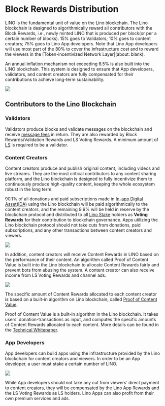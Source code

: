 # Block Rewards Distribution

LINO is the fundamental unit of value on the Lino blockchain. The Lino blockchain is designed to algorithmically reward all contributors with the Block Rewards, i.e., newly minted LINO that is produced per block(or per a certain number of blocks). 15% goes to Validators; 10% goes to content creators; 75% goes to Lino App developers. Note that Lino App developers will use most part of the 80% to cover the infrastructure cost and to reward the viewers in the [Token-incentivized Network Layer](about: blank).

An annual inflation mechanism not exceeding 6.5% is also built into the LINO blockchain. This system is designed to ensure that App developers, validators, and content creators are fully compensated for their contributions to achieve long-term sustainability.

![](LINO_Distribution-56f450a7-40ab-4a16-9e82-aded75180eed.png)

## Contributors to the Lino Blockchain

### Validators

Validators produce blocks and validate messages on the blockchain and receive [message fees](about:blank) in return. They are also rewarded by Block Rewards/Validation Rewards and LS Voting Rewards. A minimum amount of [LS](blank) is required to be a validator.

### Content Creators

Content creators produce and publish original content, including videos and live streams. They are the most critical contributors to any content sharing platform, and the Lino blockchain is designed to fully incentivize them to continuously produce high-quality content, keeping the whole ecosystem robust in the long term.

90.1% of all donations and paid subscriptions made in [In-app Digital Asset(IDA)](about:blank) using the Lino blockchain will be paid algorithmically to the content creators, and the remaining 9.9% will be held in reserve by the blockchain protocol and distributed to all [Lino Stake](about:blank) holders as **Voting Rewards** for their contribution to blockchain governance. Apps utilizing the Lino blockchain protocol should not take cuts from donations, paid subscriptions, and any other transactions between content creators and viewers.

![](https://lh3.googleusercontent.com/Ec0vAgZ2ALPZqzBCPTl4XwKRCTVtCRjxhlPqlxL5ixxK9j7esU8fZq2dii-QirSvD4ijy_S9Hm9lJC9onpo_pHzXhxYCuxENWcf1WFiJ_yAMtTBJgLppdGnEswh-rL6Znjn6Uws3)

In addition, content creators will receive Content Rewards in LINO based on the performance of their content. An algorithm called Proof of Content Value is built into the Lino blockchain to allocate Content Rewards fairly and prevent bots from abusing the system. A content creator can also receive income from LS Voting Rewards and channel ads.

![](https://lh5.googleusercontent.com/ymoU_HzPtKC-1fjZOy62tDemdF6yENy-bhn8ax0vhj1kPd8icBpNZp4SSsSRs_2cdtkJFvVQpCiexu5Nk4Daj6qsKQxAXC76PzBGT5Gppu9j57Z0GG1E-E6ZyZCWBuyvuq6M9BwH)

The specific amount of Content Rewards allocated to each content creator is based on a built-in algorithm on Lino blockchain, called [Proof of Content Value](about:blank).

Proof of Content Value is a built-in algorithm in the Lino blockchain. It takes users’ donation-transactions as input, and computes the specific amounts of Content Rewards allocated to each content. More details can be found in the [Technical Whitepaper](about:blank).

### App Developers

App developers can build apps using the infrastructure provided by the Lino blockchain for content creators and viewers. In order to be an App developer, a user must stake a certain number of LINO.

![](https://lh6.googleusercontent.com/9synVYVxKLA53fMmsxbWdPIYaEa2LP1v-0yhJwDdR0n1hYN7Q5a2aTd79ZFe2nxGV4xFucrRBfthIW3ofkyhc1o7irH4v9HBrVDSEU5Inos6eGJ2j9DA4LGioaf6JwHIHDBXoawg)

While App developers should not take any cut from viewers’ direct payment to content creators, they will be compensated by the Lino App Rewards and the LS Voting Rewards as LS holders. Lino Apps can also profit from their own premium services and ads.
